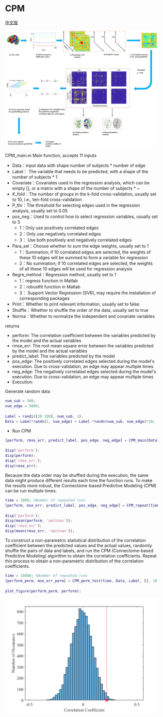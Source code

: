 # CPM

[中文版](README_zh.md)

![Connectome-based Predictive Modeling of Aging, Intelligence, and Memory](fig/Connectome-based_Predictive_Modeling_of_Aging_Intelligence_and_Memory.png)

CPM_main.m
Main function, accepts 11 inputs
- Data：input data with shape number of subjects * number of edge
- Label： The variable that needs to be predicted, with a shape of the number of subjects * 1
- Covariate：Covariates used in the regression analysis, which can be empty [], or a matrix with a shape of the number of subjects * ~
- K_fold：The number of groups in the k-fold cross-validation, usually set to 10, i.e., ten-fold cross-validation
- P_thr：The threshold for selecting edges used in the regression analysis, usually set to 0.05
- pos_neg：Used to control how to select regression variables, usually set to 3
  - 1：Only use positively correlated edges
  - 2：Only use negatively correlated edges
  - 3： Use both positively and negatively correlated edges
- Para_sel：Choose whether to sum the edge weights, usually set to 1
  - 1：Summation; if 10 correlated edges are selected, the weights of these 10 edges will be summed to form a variable for regression
  - 2：No summation; if 10 correlated edges are selected, the weights of all these 10 edges will be used for regression analysis
- Regre_method：Regression method, usually set to 1
  - 1：regress function in Matlab
  - 2：robustfit function in Matlab
  - 3： Support Vector Regression (SVR), may require the installation of corresponding packages
- Print：Whether to print relevant information, usually set to false
- Shuffle：Whether to shuffle the order of the data, usually set to true
- Norma：Whether to normalize the independent and covariate variables

returns
- perform: The correlation coefficient between the variables predicted by the model and the actual variables
- rmse_err: The root mean square error between the variables predicted by the model and the actual variables
- predict_label: The variables predicted by the model
- pos_edge: The positively correlated edges selected during the model's execution. Due to cross-validation, an edge may appear multiple times
- neg_edge: The negatively correlated edges selected during the model's execution. Due to cross-validation, an edge may appear multiple times
- Execution:

Generate random data
```matlab
num_sub = 300;
num_edge = 5000;

Label = randi([20 100], num_sub, 1);
Data = Label*randn(1, num_edge) + Label.*randn(num_sub, num_edge)*20;
```
- Run CPM
```matlab
[perform, rmse_err, predict_label, pos_edge, neg_edge] = CPM_main(Data, Label, [], 10, 0.05, 3, 1, 1, false, true, true);

disp('perform');
disp(perform);
disp('rmse_err');
disp(rmse_err);
```

Because the data order may be shuffled during the execution, the same data might produce different results each time the function runs. To make the results more robust, the Connectome-based Predictive Modeling (CPM) can be run multiple times.
```matlab
time = 1000; %Number of repeated runs
[perform, mse_err, predict_label, pos_edge, neg_edge] = CPM_repeat(time, Data, Label, [], 10, 0.05, 3, 1, 1, false, true, true);

disp('perform');
disp(mean(perform, 'omitnan'));
disp('rmse_err');
disp(mean(rmse_err, 'omitnan'));
```
To construct a non-parametric statistical distribution of the correlation coefficient between the predicted values and the actual values, randomly shuffle the pairs of data and labels, and run the CPM (Connectome-based Predictive Modeling) algorithm to obtain the correlation coefficients. Repeat this process to obtain a non-parametric distribution of the correlation coefficients.
```matlab
time = 10000; %Number of repeated runs
[perform_perm, mse_err_perm] = CPM_perm_test(time, Data, Label, [], 10, 0.05, 3, 1, 1, false, true, true);

plot_figure(perform_perm, perform);
```

![Non-parametric test results](fig/cpm_results.png)